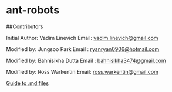 # ant-robots

##Contributors

Initial Author: Vadim Linevich
Email: vadim.linevich@gmail.com

Modified by: Jungsoo Park
Email : ryanryan0906@hotmail.com

Modified by: Bahnisikha Dutta
Email : bahnisikha3474@gmail.com

Modified by: Ross Warkentin
Email: ross.warkentin@gmail.com

[Guide to .md files](https://guides.github.com/features/mastering-markdown/)